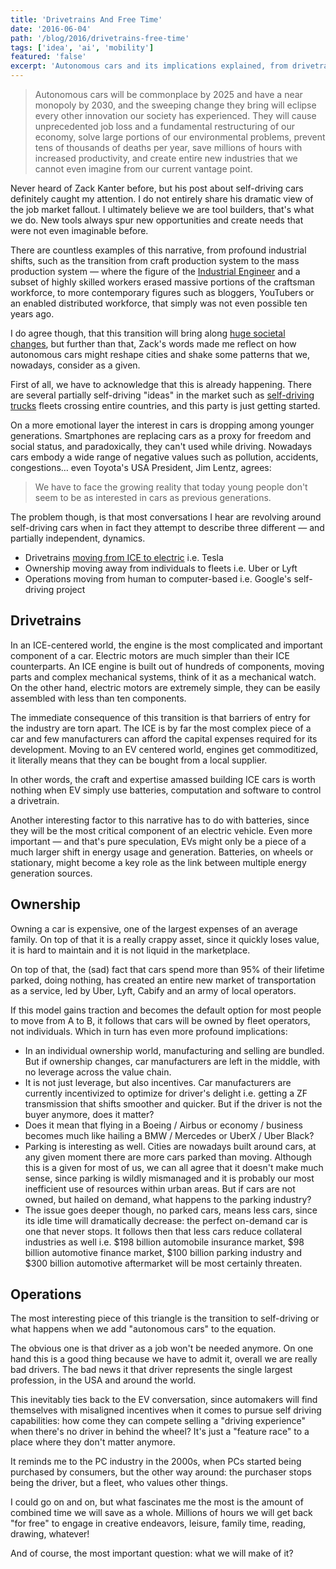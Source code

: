 ```yaml
---
title: 'Drivetrains And Free Time'
date: '2016-06-04'
path: '/blog/2016/drivetrains-free-time'
tags: ['idea', 'ai', 'mobility']
featured: 'false'
excerpt: 'Autonomous cars and its implications explained, from drivetrains, ownership to operations.'
---
```


> Autonomous cars will be commonplace by 2025 and have a near monopoly by 2030, and the sweeping change they bring will eclipse every other innovation our society has experienced. They will cause unprecedented job loss and a fundamental restructuring of our economy, solve large portions of our environmental problems, prevent tens of thousands of deaths per year, save millions of hours with increased productivity, and create entire new industries that we cannot even imagine from our current vantage point.

Never heard of Zack Kanter before, but his post about self-driving cars definitely caught my attention. I do not entirely share his dramatic view of the job market fallout. I ultimately believe we are tool builders, that's what we do. New tools always spur new opportunities and create needs that were not even imaginable before.

There are countless examples of this narrative, from profound industrial shifts, such as the transition from craft production system to the mass production system — where the figure of the [Industrial Engineer](/blog/2013/industrial-engineer) and a subset of highly skilled workers erased massive portions of the craftsman workforce, to more contemporary figures such as bloggers, YouTubers or an enabled distributed workforce, that simply was not even possible ten years ago.

I do agree though, that this transition will bring along [huge societal changes](/blog/2015/ubi), but further than that, Zack's words made me reflect on how autonomous cars might reshape cities and shake some patterns that we, nowadays, consider as a given.

First of all, we have to acknowledge that this is already happening. There are several partially self-driving "ideas" in the market such as [self-driving trucks](/blog/2015/self-driving-trucks) fleets crossing entire countries, and this party is just getting started.

On a more emotional layer the interest in cars is dropping among younger generations. Smartphones are replacing cars as a proxy for freedom and social status, and paradoxically, they can't used while driving. Nowadays cars embody a wide range of negative values such as pollution, accidents, congestions… even Toyota's USA President, Jim Lentz, agrees:

> We have to face the growing reality that today young people don't seem to be as interested in cars as previous generations.

The problem though, is that most conversations I hear are revolving around self-driving cars when in fact they attempt to describe three different — and partially independent, dynamics.

- Drivetrains [moving from ICE to electric](/blog/2015/electric-car) i.e. Tesla
- Ownership moving away from individuals to fleets i.e. Uber or Lyft
- Operations moving from human to computer-based i.e. Google's self-driving project

## Drivetrains

In an ICE-centered world, the engine is the most complicated and important component of a car. Electric motors are much simpler than their ICE counterparts. An ICE engine is built out of hundreds of components, moving parts and complex mechanical systems, think of it as a mechanical watch. On the other hand, electric motors are extremely simple, they can be easily assembled with less than ten components.

The immediate consequence of this transition is that barriers of entry for the industry are torn apart. The ICE is by far the most complex piece of a car and few manufacturers can afford the capital expenses required for its development. Moving to an EV centered world, engines get commoditized, it literally means that they can be bought from a local supplier.

In other words, the craft and expertise amassed building ICE cars is worth nothing when EV simply use batteries, computation and software to control a drivetrain.

Another interesting factor to this narrative has to do with batteries, since they will be the most critical component of an electric vehicle. Even more important — and that's pure speculation, EVs might only be a piece of a much larger shift in energy usage and generation. Batteries, on wheels or stationary, might become a key role as the link between multiple energy generation sources.

## Ownership

Owning a car is expensive, one of the largest expenses of an average family. On top of that it is a really crappy asset, since it quickly loses value, it is hard to maintain and it is not liquid in the marketplace.

On top of that, the (sad) fact that cars spend more than 95% of their lifetime parked, doing nothing, has created an entire new market of transportation as a service, led by Uber, Lyft, Cabify and an army of local operators.

If this model gains traction and becomes the default option for most people to move from A to B, it follows that cars will be owned by fleet operators, not individuals. Which in turn has even more profound implications:

- In an individual ownership world, manufacturing and selling are bundled. But if ownership changes, car manufacturers are left in the middle, with no leverage across the value chain.
- It is not just leverage, but also incentives. Car manufacturers are currently incentivized to optimize for driver's delight i.e. getting a ZF transmission that shifts smoother and quicker. But if the driver is not the buyer anymore, does it matter?
- Does it mean that flying in a Boeing / Airbus or economy / business becomes much like hailing a BMW / Mercedes or UberX / Uber Black?
- Parking is interesting as well. Cities are nowadays built around cars, at any given moment there are more cars parked than moving. Although this is a given for most of us, we can all agree that it doesn't make much sense, since parking is wildly mismanaged and it is probably our most inefficient use of resources within urban areas. But if cars are not owned, but hailed on demand, what happens to the parking industry?
- The issue goes deeper though, no parked cars, means less cars, since its idle time will dramatically decrease: the perfect on-demand car is one that never stops. It follows then that less cars reduce collateral industries as well i.e. $198 billion automobile insurance market, $98 billion automotive finance market, $100 billion parking industry and $300 billion automotive aftermarket will be most certainly threaten.

## Operations

The most interesting piece of this triangle is the transition to self-driving or what happens when we add "autonomous cars" to the equation.

The obvious one is that driver as a job won't be needed anymore. On one hand this is a good thing because we have to admit it, overall we are really bad drivers. The bad news it that driver represents the single largest profession, in the USA and around the world.

This inevitably ties back to the EV conversation, since automakers will find themselves with misaligned incentives when it comes to pursue self driving capabilities: how come they can compete selling a "driving experience" when there's no driver in behind the wheel? It's just a "feature race" to a place where they don't matter anymore.

It reminds me to the PC industry in the 2000s, when PCs started being purchased by consumers, but the other way around: the purchaser stops being the driver, but a fleet, who values other things.

I could go on and on, but what fascinates me the most is the amount of combined time we will save as a whole. Millions of hours we will get back "for free" to engage in creative endeavors, leisure, family time, reading, drawing, whatever!

And of course, the most important question: what we will make of it?
